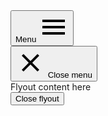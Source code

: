 <div class="flex justify-end">
    <button type="button" class="text-3xl md:hidden ie-hidden print:hidden" data-flyout="flyout">
        <span class="sr-only">Menu</span>
        <svg xmlns="http://www.w3.org/2000/svg" width="48" height="48" viewBox="0 0 48 48"><path d="M6 36h36v-4H6v4zm0-10h36v-4H6v4zm0-14v4h36v-4H6z"/></svg>
    </button>
</div>

<div class="invisible fixed top-0 right-0 bottom-0 w-full z-50 overflow-x-hidden overflow-y-auto bg-white max-w-flyout" 
    id="flyout" 
    data-flyout-inactive-class="transition-transform duration-200 ease-in-out translate-x-full" 
    data-flyout-active-class="transition-transform duration-200 ease-in-out translate-x-0" 
    data-flyout-body-active-class="h-screen overflow-hidden">
	<div class="container">
		<div class="absolute top-0 right-0 mt-4 mr-4">
			<button type="button" class="text-2xl cursor-pointer" tabindex="0" data-flyout-close="flyout">
				<svg xmlns="http://www.w3.org/2000/svg" width="48" height="48" viewBox="0 0 48 48"><path d="M38 12.83L35.17 10 24 21.17 12.83 10 10 12.83 21.17 24 10 35.17 12.83 38 24 26.83 35.17 38 38 35.17 26.83 24z"/></svg>
				<span class="sr-only">Close menu</span>
			</button>
		</div>
		<div class="mt-12">
			Flyout content here
		</div>
	</div>
</div>
<button type="button" 
    class="fixed block inset-0 z-40 cursor-pointer bg-pitch-black/50 transitions duration-300 ease-in-out" 
    data-flyout-close="flyout" 
    data-flyout-close-inactive-class="opacity-0 pointer-events-none" 
    data-flyout-close-active-class="opacity-100">
    <span class="sr-only">Close flyout</span>
</button>
